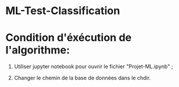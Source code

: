 # ML-Test-Classification


# Condition d'éxécution de l'algorithme:

1. Utiliser jupyter notebook pour ouvrir le fichier "Projet-ML.ipynb" ;

2. Changer le chemin de la base de données dans le chdir. 